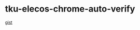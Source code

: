 # tku-elecos-chrome-auto-verify

[gist](https://gist.github.com/yanzhen0610/88eb29cd458ac71b1ea04e798b0a7802)
